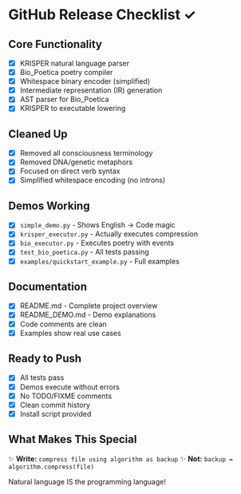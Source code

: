 # GitHub Release Checklist ✓

## Core Functionality
- [x] KRISPER natural language parser
- [x] Bio_Poetica poetry compiler  
- [x] Whitespace binary encoder (simplified)
- [x] Intermediate representation (IR) generation
- [x] AST parser for Bio_Poetica
- [x] KRISPER to executable lowering

## Cleaned Up
- [x] Removed all consciousness terminology
- [x] Removed DNA/genetic metaphors
- [x] Focused on direct verb syntax
- [x] Simplified whitespace encoding (no introns)

## Demos Working
- [x] `simple_demo.py` - Shows English → Code magic
- [x] `krisper_executor.py` - Actually executes compression
- [x] `bio_executor.py` - Executes poetry with events
- [x] `test_bio_poetica.py` - All tests passing
- [x] `examples/quickstart_example.py` - Full examples

## Documentation
- [x] README.md - Complete project overview
- [x] README_DEMO.md - Demo explanations
- [x] Code comments are clean
- [x] Examples show real use cases

## Ready to Push
- [x] All tests pass
- [x] Demos execute without errors
- [x] No TODO/FIXME comments
- [x] Clean commit history
- [x] Install script provided

## What Makes This Special
✨ **Write:** `compress file using algorithm as backup`
✨ **Not:** `backup = algorithm.compress(file)`

Natural language IS the programming language!
